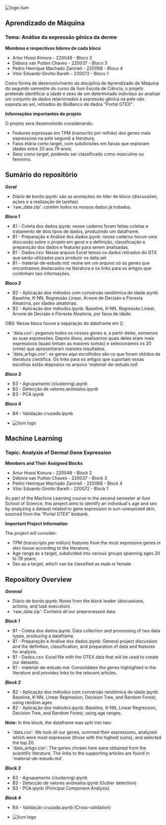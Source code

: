 ![logo ilum](https://github.com/pedrozanineli/aprendizado-de-maquina/blob/main/logo1.png)

## Aprendizado de Máquina
### Tema: Análise da expressão gênica da derme

**Membros e respectivos líderes de cada bloco**

- Artur Hosoi Kimura - 220048 - Bloco 2
- Débora van Putten Chaves - 220037 - Bloco 3
- Pedro Henrique Machado Zanineli - 220068 - Bloco  4
- Vitor Eduardo Girotto Barelli - 220072 - Bloco 1

Como forma de desenvolvimento da disciplina de Aprendizado de Máquina do segundo semestre do curso da Ilum Escola de Ciência, o projeto pretende identificar a idade e sexo de um determinado indivíduo ao analisar um conjunto de dados relacionados à expressão gênica na pele não exposta ao sol, retirados do BioBanco de dados "Portal GTEX".

**Informações importantes do projeto**

O projeto será desenvolvido considerando:
- Features expressas em TPM (transcrito por milhão) dos genes mais expressivos na pele segundi a literatura;
- Faixa etária como target, com subdivisões em faixas que exploram idades entre 20 aos 79 anos;
- Sexo como target, podendo ser classificado como masculino ou feminino.

## Sumário do repositório

***Geral***
- Diário de bordo.ipynb: são as anotações do líder do bloco (discussões, ações e a realização de tarefas)
- 'raw_data.zip': contém todos os nossos dados já tratados.

***Bloco 1***
- B1 - Coleta dos dados.ipynb: nesse caderno foram feitas coletas e tratamento de dois tipos de dados, produzindo um dataframe.
- B1 - Preparação e Análise dos dados.ipynb: nesse caderno houve uma discussão sobre o projeto em geral e a definição, classificação e preparação dos dados e features para serem analisadas.
- B1 - Dados.csv: Nesse arquivo Excel temos os dados retirados do GTX que serão utilizados para produzir os data.set
- B1 - material-de-estudo.md: reúne em um arquivo só os genes que encontramos destacados na literatura e os links para os artigos que continham tais informações.

***Bloco 2***
- B2 - Aplicação dos métodos com conversão randômica de idade.ipynb: Baseline, K-NN, Regressão Linear, Árvore de Decisão e Floresta Aleatória, por idades aleatórias.
- B2 - Aplicação dos métodos.ipynb: Baseline, K-NN, Regressão Linear, Árvore de Decisão e Floresta Aleatória, por faixa de idade.

OBS: Nesse bloco houve a separação do dataframe em 2;
- 'data.csv': pegamos todos os nossos genes e, a partir deles, somamos as suas expressões. Depois disso, analisamos quais deles eram mais expressivos (quais tinham as maiores somas) e selecionamos os 20 (vinte) que apresentaram maiores resultados.
- 'data_artigo.csv': os genes aqui escolhidos são os que foram obtidos da literatura científica. Os links para os artigos que suportam essas escolhas estão dispostos no arquivo 'material-de-estudo.md'.

***Bloco 3***
- B3 - Agrupamento (clustering).ipynb
- B3 - Detecção de valores anômalos.ipynb
- B3 - PCA.ipynb

***Bloco 4***
- B4 - Validação cruzada.ipynb

- ![ilum logo](https://github.com/pedrozanineli/aprendizado-de-maquina/blob/main/logo1.png)

## Machine Learning
### Topic: Analysis of Dermal Gene Expression

**Members and Their Assigned Blocks**

- Artur Hosoi Kimura - 220048 - Block 2  
- Débora van Putten Chaves - 220037 - Block 3  
- Pedro Henrique Machado Zanineli - 220068 - Block 4  
- Vitor Eduardo Girotto Barelli - 220072 - Block 1

As part of the Machine Learning course in the second semester at Ilum School of Science, this project aims to identify an individual's age and sex by analyzing a dataset related to gene expression in sun-unexposed skin, sourced from the “Portal GTEX” biobank.

**Important Project Information**

The project will consider:
- TPM (transcripts per million) features from the most expressive genes in skin tissue according to the literature;
- Age range as a target, subdivided into various groups spanning ages 20 to 79 years;
- Sex as a target, which can be classified as male or female.

## Repository Overview

***General***
- Diário de bordo.ipynb: Notes from the block leader (discussions, actions, and task execution).
- 'raw_data.zip': Contains all our preprocessed data.

***Block 1***
- B1 - Coleta dos dados.ipynb: Data collection and processing of two data types, producing a dataframe.
- B1 - Preparação e Análise dos dados.ipynb: General project discussion and the definition, classification, and preparation of data and features for analysis.
- B1 - Dados.csv: Excel file with the GTEX data that will be used to create our datasets.
- B1 - material-de-estudo.md: Consolidates the genes highlighted in the literature and provides links to the relevant articles.

***Block 2***
- B2 - Aplicação dos métodos com conversão randômica de idade.ipynb: Baseline, K-NN, Linear Regression, Decision Tree, and Random Forest, using random ages.
- B2 - Aplicação dos métodos.ipynb: Baseline, K-NN, Linear Regression, Decision Tree, and Random Forest, using age ranges.

**Note:** In this block, the dataframe was split into two:
- 'data.csv': We took all our genes, summed their expressions, analyzed which were most expressive (those with the highest sums), and selected the top 20.
- 'data_artigo.csv': The genes chosen here were obtained from the scientific literature. The links to the supporting articles are found in 'material-de-estudo.md'.

***Block 3***
- B3 - Agrupamento (clustering).ipynb  
- B3 - Detecção de valores anômalos.ipynb (Outlier detection)  
- B3 - PCA.ipynb (Principal Component Analysis)

***Block 4***
- B4 - Validação cruzada.ipynb (Cross-validation)

- ![ilum logo](https://github.com/pedrozanineli/aprendizado-de-maquina/blob/main/logo1.png)
